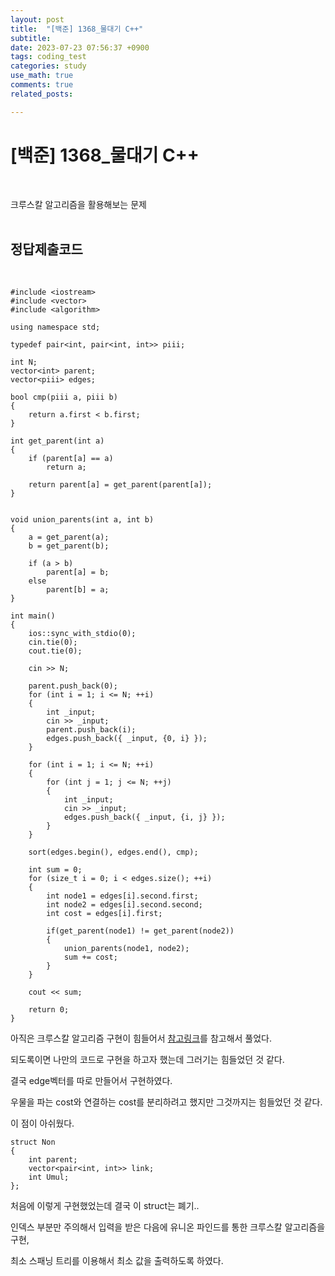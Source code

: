 ```yaml
---
layout: post
title:  "[백준] 1368_물대기 C++"
subtitle:   
date: 2023-07-23 07:56:37 +0900
tags: coding_test
categories: study
use_math: true
comments: true
related_posts:

---
```


# [백준] 1368_물대기 C++<br/>
<br/>

크루스칼 알고리즘을 활용해보는 문제<br/>
<br/>

## 정답제출코드<br/>
<Br/>

```
#include <iostream>
#include <vector>
#include <algorithm>

using namespace std;

typedef pair<int, pair<int, int>> piii;

int N;
vector<int> parent;
vector<piii> edges;

bool cmp(piii a, piii b)
{
    return a.first < b.first;
}

int get_parent(int a)
{
    if (parent[a] == a)
        return a;
    
    return parent[a] = get_parent(parent[a]);
}
 
 
void union_parents(int a, int b)
{
    a = get_parent(a);
    b = get_parent(b);
    
    if (a > b)
        parent[a] = b;
    else
        parent[b] = a;
}

int main()
{
    ios::sync_with_stdio(0);
    cin.tie(0);
    cout.tie(0);

    cin >> N;

    parent.push_back(0);
    for (int i = 1; i <= N; ++i)
    {
        int _input;
        cin >> _input;
        parent.push_back(i);
        edges.push_back({ _input, {0, i} });
    }

    for (int i = 1; i <= N; ++i)
    {
        for (int j = 1; j <= N; ++j)
        {
            int _input;
            cin >> _input;
            edges.push_back({ _input, {i, j} });
        }
    }

    sort(edges.begin(), edges.end(), cmp);

    int sum = 0;
    for (size_t i = 0; i < edges.size(); ++i)
    {
        int node1 = edges[i].second.first;
        int node2 = edges[i].second.second;
        int cost = edges[i].first;
        
        if(get_parent(node1) != get_parent(node2))
        {
            union_parents(node1, node2);
            sum += cost;
        }
    }

    cout << sum;

    return 0;
}
```

아직은 크루스칼 알고리즘 구현이 힘들어서 [참고링크](https://conkjh032.tistory.com/386)를 참고해서 풀었다.<br/>

되도록이면 나만의 코드로 구현을 하고자 했는데 그러기는 힘들었던 것 같다.<br/>

결국 edge벡터를 따로 만들어서 구현하였다.<br/>

우물을 파는 cost와 연결하는 cost를 분리하려고 했지만 그것까지는 힘들었던 것 같다.<br/>

이 점이 아쉬웠다.<br/>

```
struct Non
{
    int parent;
    vector<pair<int, int>> link;
    int Umul;
};
```

처음에 이렇게 구현했었는데 결국 이 struct는 폐기..<br/>

인덱스 부분만 주의해서 입력을 받은 다음에 유니온 파인드를 통한 크루스칼 알고리즘을 구현,<br/>

최소 스패닝 트리를 이용해서 최소 값을 출력하도록 하였다.<br/>